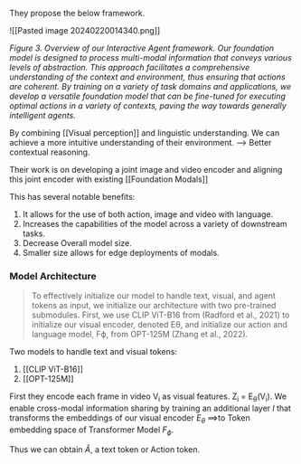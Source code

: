 They propose the below framework.

![[Pasted image 20240220014340.png]]

*Figure 3. Overview of our Interactive Agent framework. Our foundation model is designed to process multi-modal information that conveys various levels of abstraction. This approach facilitates a comprehensive understanding of the context and environment, thus ensuring that actions are coherent. By training on a variety of task domains and applications, we develop a versatile foundation model that can be fine-tuned for executing optimal actions in a variety of contexts, paving the way towards generally intelligent agents.*

By combining [[Visual perception]] and linguistic understanding. We can achieve a more intuitive understanding of their environment. --> Better contextual reasoning. 

Their work is on developing a joint image and video encoder and aligning this joint encoder with existing [[Foundation Modals]]

This has several notable benefits:
1. It allows for the use of both action, image and video with language.
2. Increases the capabilities of the model across a variety of downstream tasks. 
3. Decrease Overall model size.
4. Smaller size allows for edge deployments of modals.

### Model Architecture 
> To effectively initialize our model to handle text, visual, and agent tokens as input, we initialize our architecture with two pre-trained submodules. First, we use CLIP ViT-B16 from (Radford et al., 2021) to initialize our visual encoder, denoted Eθ, and initialize our action and language model, Fϕ, from OPT-125M (Zhang et al., 2022).

Two models to handle text and visual tokens:
1. [[CLIP ViT-B16]]
2. [[OPT-125M]] 

First they encode each frame in video V<sub>i</sub> as visual features. Z<sub>i</sub>  = E<sub>θ</sub>(V<sub>i</sub>). We enable cross-modal information sharing by training an additional layer $l$  that transforms the embeddings of our visual encoder $E_\theta$  ==>to Token embedding space of Transformer Model $F_\phi$. 

Thus we can obtain $\hat A$,  a text token or Action token.

